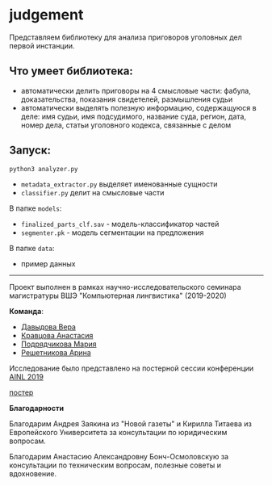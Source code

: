 # judgement

Представляем библиотеку для анализа приговоров уголовных дел первой инстанции.

## Что умеет библиотека:
- автоматически делить приговоры на 4 смысловые части: фабула, доказательства, показания свидетелей, размышления судьи
- автоматически выделять полезную информацию, содержащуюся в деле: имя судьи, имя подсудимого, название суда, регион, дата, номер дела, статьи уголовного кодекса, связанные с делом

## Запуск:
```
python3 analyzer.py
```

- `metadata_extractor.py` выделяет именованные сущности
- `classifier.py` делит на смысловые части

В папке `models`:
- `finalized_parts_clf.sav` - модель-классификатор частей
- `segmenter.pk` - модель сегментации на предложения

В папке `data`:
- пример данных

-----

Проект выполнен в рамках научно-исследовательского семинара магистратуры ВШЭ "Компьютерная лингвистика" (2019-2020)

**Команда**:
- [Давыдова Вера](https://github.com/Veranchos)
- [Кравцова Анастасия](https://github.com/AnastasijaKravtsova)
- [Подрядчикова Мария](https://github.com/laidhimonthegreen)
- [Решетникова Арина](https://github.com/jackashore)

Исследование было представлено на постерной сессии конференции [AINL 2019](https://ainlconf.ru/2019/program)

[постер](https://github.com/HSEJUDGMENT/judgement/blob/master/poster.pdf)

**Благодарности**

Благодарим Андрея Заякина из "Новой газеты" и Кирилла Титаева из Европейского Университета за консультации по юридическим вопросам.

Благодарим Анастасию Александровну Бонч-Осмоловскую за консультации по техническим вопросам, полезные советы и вдохновение.
